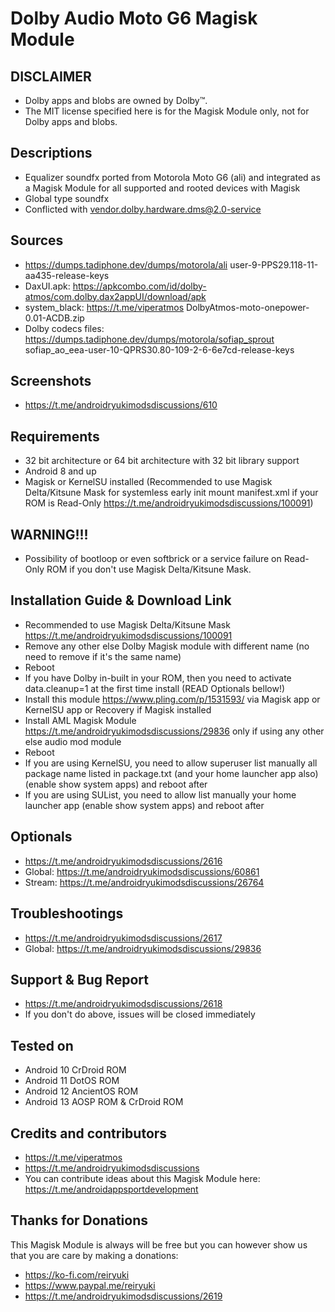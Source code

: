 # Dolby Audio Moto G6 Magisk Module

## DISCLAIMER
- Dolby apps and blobs are owned by Dolby™.
- The MIT license specified here is for the Magisk Module only, not for Dolby apps and blobs.

## Descriptions
- Equalizer soundfx ported from Motorola Moto G6 (ali) and integrated as a Magisk Module for all supported and rooted devices with Magisk
- Global type soundfx
- Conflicted with vendor.dolby.hardware.dms@2.0-service

## Sources
- https://dumps.tadiphone.dev/dumps/motorola/ali user-9-PPS29.118-11-aa435-release-keys
- DaxUI.apk: https://apkcombo.com/id/dolby-atmos/com.dolby.dax2appUI/download/apk
- system_black: https://t.me/viperatmos DolbyAtmos-moto-onepower-0.01-ACDB.zip
- Dolby codecs files: https://dumps.tadiphone.dev/dumps/motorola/sofiap_sprout sofiap_ao_eea-user-10-QPRS30.80-109-2-6-6e7cd-release-keys

## Screenshots
- https://t.me/androidryukimodsdiscussions/610

## Requirements
- 32 bit architecture or 64 bit architecture with 32 bit library support
- Android 8 and up
- Magisk or KernelSU installed (Recommended to use Magisk Delta/Kitsune Mask for systemless early init mount manifest.xml if your ROM is Read-Only https://t.me/androidryukimodsdiscussions/100091)

## WARNING!!!
- Possibility of bootloop or even softbrick or a service failure on Read-Only ROM if you don't use Magisk Delta/Kitsune Mask.

## Installation Guide & Download Link
- Recommended to use Magisk Delta/Kitsune Mask https://t.me/androidryukimodsdiscussions/100091
- Remove any other else Dolby Magisk module with different name (no need to remove if it's the same name)
- Reboot
- If you have Dolby in-built in your ROM, then you need to activate data.cleanup=1 at the first time install (READ Optionals bellow!)
- Install this module https://www.pling.com/p/1531593/ via Magisk app or KernelSU app or Recovery if Magisk installed
- Install AML Magisk Module https://t.me/androidryukimodsdiscussions/29836 only if using any other else audio mod module
- Reboot
- If you are using KernelSU, you need to allow superuser list manually all package name listed in package.txt (and your home launcher app also) (enable show system apps) and reboot after
- If you are using SUList, you need to allow list manually your home launcher app (enable show system apps) and reboot after

## Optionals
- https://t.me/androidryukimodsdiscussions/2616
- Global: https://t.me/androidryukimodsdiscussions/60861
- Stream: https://t.me/androidryukimodsdiscussions/26764

## Troubleshootings
- https://t.me/androidryukimodsdiscussions/2617
- Global: https://t.me/androidryukimodsdiscussions/29836

## Support & Bug Report
- https://t.me/androidryukimodsdiscussions/2618
- If you don't do above, issues will be closed immediately

## Tested on
- Android 10 CrDroid ROM
- Android 11 DotOS ROM
- Android 12 AncientOS ROM
- Android 13 AOSP ROM & CrDroid ROM

## Credits and contributors
- https://t.me/viperatmos
- https://t.me/androidryukimodsdiscussions
- You can contribute ideas about this Magisk Module here: https://t.me/androidappsportdevelopment

## Thanks for Donations
This Magisk Module is always will be free but you can however show us that you are care by making a donations:
- https://ko-fi.com/reiryuki
- https://www.paypal.me/reiryuki
- https://t.me/androidryukimodsdiscussions/2619


